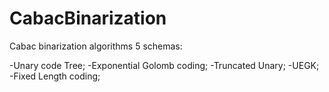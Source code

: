 # CabacBinarization
Cabac binarization algorithms
5 schemas:

-Unary code Tree;
-Exponential Golomb coding;
-Truncated Unary;
-UEGK;
-Fixed Length coding;
